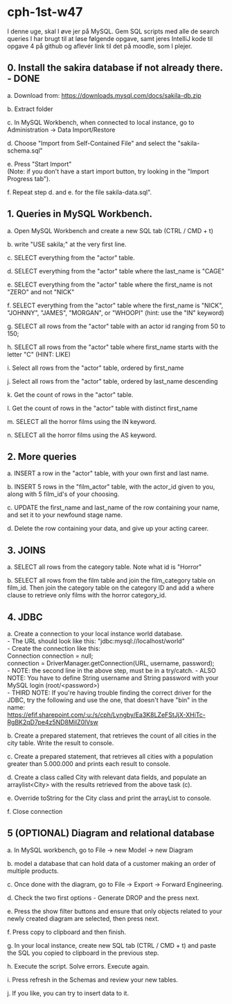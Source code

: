 # cph-1st-w47
I denne uge, skal I øve jer på MySQL. 
Gem SQL scripts med alle de search queries I har brugt til at løse følgende opgave, samt jeres IntelliJ kode til opgave 4 på github og aflevér link til det på moodle, som I plejer. 


## 0. Install the sakira database if not already there. - DONE 

a. Download from: https://downloads.mysql.com/docs/sakila-db.zip  

b. Extract folder  

c. In MySQL Workbench, when connected to local instance, go to Administration -> Data Import/Restore  

d. Choose "Import from Self-Contained File" and select the "sakila-schema.sql"  

e. Press "Start Import"   
    (Note: if you don't have a start import button, try looking in the "Import Progress tab").   

f. Repeat step d. and e. for the file sakila-data.sql".  
	

## 1. Queries in MySQL Workbench. 

a. Open MySQL Workbench and create a new SQL tab (CTRL / CMD + t)   

b. write "USE sakila;" at the very first line.  

c. SELECT everything from the "actor" table.  

d. SELECT everything from the "actor" table where the last_name is "CAGE"  

e. SELECT everything from the "actor" table where the first_name is not "ZERO" and not "NICK"  

f. SELECT everything from the "actor" table where the first_name is "NICK", "JOHNNY", "JAMES", "MORGAN", or "WHOOPI" (hint: use the "IN" keyword)  

g. SELECT all rows from the "actor" table with an actor id ranging from 50 to 150;  

h. SELECT all rows from the "actor" table where first_name starts with the letter "C" (HINT: LIKE)  

i. Select all rows from the "actor" table, ordered by first_name	  

j. Select all rows from the "actor" table, ordered by last_name descending	  

k. Get the count of rows in the "actor" table.  

l. Get the count of rows in the "actor" table with distinct first_name  

m. SELECT all the horror films using the IN keyword.  

n. SELECT all the horror films using the AS keyword.   


## 2. More queries 

a. INSERT a row in the "actor" table, with your own first and last name.  

b. INSERT 5 rows in the "film_actor" table, with the actor_id given to you, along with 5 film_id's of your choosing.    

c. UPDATE the first_name and last_name of the row containing your name, and set it to your newfound stage name.   

d. Delete the row containing your data, and give up your acting career.   


## 3. JOINS

a. SELECT all rows from the category table. Note what id is "Horror"   

b. SELECT all rows from the film table and join the film_category table on film_id. Then join the category table on the category ID and add a where clause to   retrieve only films with the horror category_id. 
	

	
## 4. JDBC

a. Create a connection to your local instance world database.   
    - The URL should look like this: "jdbc:mysql://localhost/world"  
    - Create the connection like this:   
        Connection connection = null;   
        connection = DriverManager.getConnection(URL, username, password);  
    - NOTE: the second line in the above step, must be in a try/catch.
    - ALSO NOTE: You have to define String username and String password with your MySQL login (root/\<password\>)   
    - THIRD NOTE: If you're having trouble finding the correct driver for the JDBC, try the following and use the one, that doesn't have "bin" in the name:   
    https://efif.sharepoint.com/:u:/s/cph/Lyngby/Ea3K8LZeFStJjX-XHiTc-RgBK2qD7pe4z5ND8MilZ0lVsw  

b. Create a prepared statement, that retrieves the count of all cities in the city table. Write the result to console.   

c. Create a prepared statement, that retrieves all cities with a population greater than 5.000.000 and prints each result to console.   

d. Create a class called City with relevant data fields, and populate an arraylist\<City\> with the results retrieved from the above task (c).  

e. Override toString for the City class and print the arrayList to console.  

f. Close connection  

	
## 5 (OPTIONAL) Diagram and relational database  

a. In MySQL workbench, go to File -> new Model -> new Diagram  

b. model a database that can hold data of a customer making an order of multiple products.   

c. Once done with the diagram, go to File -> Export -> Forward Engineering.  

d. Check the two first options - Generate DROP and the press next.   

e. Press the show filter buttons and ensure that only objects related to your newly created diagram are selected, then press next.   

f. Press copy to clipboard and then finish.   

g. In your local instance, create new SQL tab (CTRL / CMD + t) and paste the SQL you copied to clipboard in the previous step.   

h. Execute the script. Solve errors. Execute again.   

i. Press refresh in the Schemas and review your new tables.   

j. If you like, you can try to insert data to it.   
